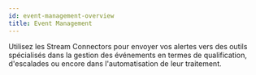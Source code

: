 ```yaml
---
id: event-management-overview
title: Event Management
---
```


Utilisez les Stream Connectors pour envoyer vos alertes vers des outils spécialisés 
dans la gestion des événements en termes de qualification, d'escalades ou encore 
dans l'automatisation de leur traitement.